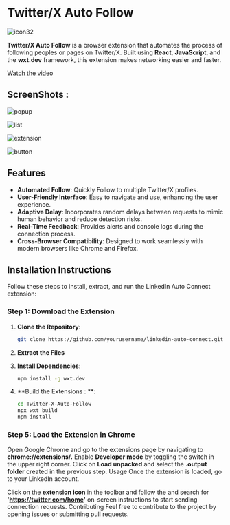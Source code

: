 # Twitter/X Auto Follow

![icon32](https://github.com/user-attachments/assets/01083e9b-aa25-4af7-9823-b8922f0d8c97)

**Twitter/X Auto Follow** is a browser extension that automates the process of following peoples or pages on Twitter/X. Built using **React**, **JavaScript**, and the **wxt.dev** framework, this extension makes networking easier and faster.

[Watch the video](https://drive.google.com/file/d/14ogrLxFXeAdZiBLK88ifo8wYgHDxQTat/view?usp=drive_link)
## ScreenShots : 
![popup](https://github.com/user-attachments/assets/def6ffe4-8872-464a-8dba-20ba75e1997d)

![list](https://github.com/user-attachments/assets/26a8c620-1da6-4ab6-9b69-ed6344bda873)

![extension](https://github.com/user-attachments/assets/72dd48e6-cbf6-4c5b-bef5-e9c8fae560da)

![button](https://github.com/user-attachments/assets/e32c806c-38fa-41ba-a4a7-94a786d8f7a8)


## Features

- **Automated Follow**: Quickly Follow to multiple Twitter/X profiles.
- **User-Friendly Interface**: Easy to navigate and use, enhancing the user experience.
- **Adaptive Delay**: Incorporates random delays between requests to mimic human behavior and reduce detection risks.
- **Real-Time Feedback**: Provides alerts and console logs during the connection process.
- **Cross-Browser Compatibility**: Designed to work seamlessly with modern browsers like Chrome and Firefox.

## Installation Instructions

Follow these steps to install, extract, and run the LinkedIn Auto Connect extension:

### Step 1: Download the Extension

1. **Clone the Repository**:
   ```bash
   git clone https://github.com/yourusername/linkedin-auto-connect.git

2. **Extract the Files**
   
3. **Install Dependencies**:
   ```bash
   npm install -g wxt.dev

3. **Build the Extensions : **:
   ```bash
   cd Twitter-X-Auto-Follow
   npx wxt build
   npm install

### Step 5: Load the Extension in Chrome  
      
Open Google Chrome and go to the extensions page by navigating to **chrome://extensions/.**
Enable **Developer mode** by toggling the switch in the upper right corner.
Click on **Load unpacked** and select the **.output folder** created in the previous step.
Usage
Once the extension is loaded, go to your LinkedIn account.

Click on the **extension icon** in the toolbar and follow the
and search for **'https://twitter.com/home'** on-screen instructions to start sending connection requests.
Contributing
Feel free to contribute to the project by opening issues or submitting pull requests.
